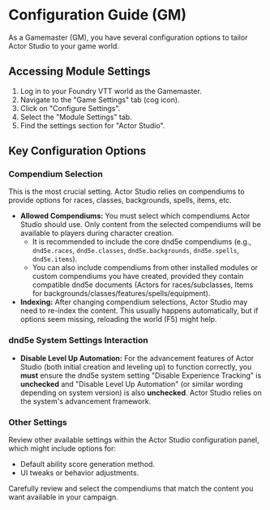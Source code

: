 # Configuration Guide (GM)

As a Gamemaster (GM), you have several configuration options to tailor Actor Studio to your game world.

## Accessing Module Settings

1.  Log in to your Foundry VTT world as the Gamemaster.
2.  Navigate to the "Game Settings" tab (cog icon).
3.  Click on "Configure Settings".
4.  Select the "Module Settings" tab.
5.  Find the settings section for "Actor Studio".

## Key Configuration Options

### Compendium Selection

This is the most crucial setting. Actor Studio relies on compendiums to provide options for races, classes, backgrounds, spells, items, etc.

-   **Allowed Compendiums:** You must select which compendiums Actor Studio should use. Only content from the selected compendiums will be available to players during character creation.
    -   It is recommended to include the core dnd5e compendiums (e.g., `dnd5e.races`, `dnd5e.classes`, `dnd5e.backgrounds`, `dnd5e.spells`, `dnd5e.items`).
    -   You can also include compendiums from other installed modules or custom compendiums you have created, provided they contain compatible dnd5e documents (Actors for races/subclasses, Items for backgrounds/classes/features/spells/equipment).
-   **Indexing:** After changing compendium selections, Actor Studio may need to re-index the content. This usually happens automatically, but if options seem missing, reloading the world (F5) might help.

### dnd5e System Settings Interaction

-   **Disable Level Up Automation:** For the advancement features of Actor Studio (both initial creation and leveling up) to function correctly, you **must** ensure the dnd5e system setting "Disable Experience Tracking" is **unchecked** and "Disable Level Up Automation" (or similar wording depending on system version) is also **unchecked**. Actor Studio relies on the system's advancement framework.

### Other Settings

Review other available settings within the Actor Studio configuration panel, which might include options for:

-   Default ability score generation method.
-   UI tweaks or behavior adjustments.

Carefully review and select the compendiums that match the content you want available in your campaign.
